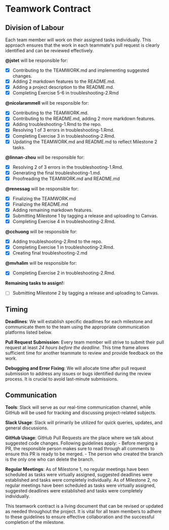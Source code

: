 # Teamwork Contract

## Division of Labour

Each team member will work on their assigned tasks individually. This approach ensures that the work in each teammate's pull request is clearly identified and can be reviewed effectively.

**@jstet** will be responsible for:
- [x] Contributing to the TEAMWORK.md and implementing suggested changes.
- [x] Adding 2 markdown features to the README.md.
- [x] Adding a project description to the README.md.
- [X] Completing Exercise 5-6 in troubleshooting-2.Rmd
    
**@nicolarammell** will be responsible for:
- [x] Contributing to the TEAMWORK.md. 
- [x] Contributing to the README.md, adding 2 more markdown features. 
- [x] Adding troubleshooting-1.Rmd to the repo.
- [x] Resolving 1 of 3 errors in troubleshooting-1.Rmd.
- [x] Completing Exercise 3 in troubleshooting-2.Rmd.
- [X] Updating the TEAMWORK.md and README.md to reflect Milestone 2 tasks. 
    
**@linnan-zhou** will be responsible for:
- [x] Resolving 2 of 3 errors in the troubleshooting-1.Rmd.
- [x] Generating the final troubleshooting-1.md.
- [x] Proofreading the TEAMWORK.md and README.md 

**@renessag** will be responsible for:
- [x] Finalizing the TEAMWORK.md 
- [x] Finalizing the README.md 
- [X] Adding remaining markdown features.
- [X] Submitting Milestone 1 by tagging a release and uploading to Canvas.
- [X] Completing Exercise 4 in troubleshooting-2.Rmd.

**@cchuong** will be responsible for: 
- [X] Adding troubleshooting-2.Rmd to the repo.
- [X] Completing Exercise 1 in troubleshooting-2.Rmd.
- [X] Creating final troubleshooting-2.md 

**@mvhalim** will be responsible for:
- [X] Completing Exercise 2 in troubleshooting-2.Rmd.

**Remaining tasks to assign!:** 
- [ ] Submitting Milestone 2 by tagging a release and uploading to Canvas. 

## Timing
**Deadlines**: We will establish specific deadlines for each milestone and communicate them to the team using the appropriate communication platforms listed below.

**Pull Request Submission**: Every team member will strive to submit their pull request at least _24 hours before the deadline_. This time frame allows sufficient time for another teammate to review and provide feedback on the work.

**Debugging and Error Fixing**: We will allocate time after pull request submission to address any issues or bugs identified during the review process. It is crucial to avoid last-minute submissions.

## Communication
**Tools**: Slack will serve as our real-time communication channel, while GitHub will be used for tracking and discussing project-related subjects.

**Slack Usage**: Slack will primarily be utilized for quick queries, updates, and general discussions.

**GitHub Usage**: GitHub Pull Requests are the place where we talk about suggested code changes. Following guidelines apply:
    - Before merging a PR, the responsible person makes sure to read through all comments to ensure this PR is ready to be merged.
    - The person who created the branch is the only one who can delete the branch.

**Regular Meetings**: As of Milestone 1, no regular meetings have been scheduled as tasks were virtually assigned, suggested deadlines were established and tasks were completely individually. As of Milestone 2, no regular meetings have been scheduled as tasks were virtually assigned, suggested deadlines were established and tasks were completely individually.

This teamwork contract is a living document that can be revised or updated as needed throughout the project. It is vital for all team members to adhere to these guidelines to ensure effective collaboration and the successful completion of the milestone.
